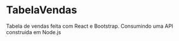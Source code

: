 # TabelaVendas
Tabela de vendas feita com React e Bootstrap. Consumindo uma API construida em Node.js

